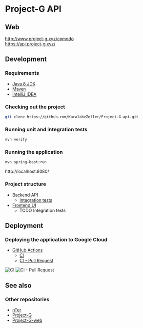 # Project-G API

## Web
http://www.project-g.xyz/comodo  
https://api.project-g.xyz/

## Development

### Requirements
* [Java 8 JDK](https://adoptopenjdk.net/)
* [Maven](https://maven.apache.org/)
* [IntelliJ IDEA](https://www.jetbrains.com/idea/)

### Checking out the project
```bash
git clone https://github.com/KaralabeZeller/Project-G-api.git
```

### Running unit and integration tests
```bash
mvn verify
```

### Running the application
```bash
mvn spring-boot:run
```

http://localhost:8080/

### Project structure

* [Backend API](https://github.com/KaralabeZeller/Project-G-api/tree/master/src/main/java/com/nter/projectg)
  * [Integration tests](https://github.com/KaralabeZeller/Project-G-api/tree/master/src/test/java/com/nter)
* [Frontend UI](https://github.com/KaralabeZeller/Project-G-api/tree/master/src/main/resources/static)
  * TODO Integration tests

## Deployment

### Deploying the application to Google Cloud
* [GitHub Actions](https://github.com/KaralabeZeller/Project-G-api/actions)
  * [CI](https://github.com/KaralabeZeller/Project-G-api/blob/master/.github/workflows/build.yaml)
  * [CI - Pull Request](https://github.com/KaralabeZeller/Project-G-api/blob/master/.github/workflows/pull-request.yaml)

![CI](https://github.com/KaralabeZeller/Project-G-api/workflows/CI/badge.svg)
![CI - Pull Request](https://github.com/KaralabeZeller/Project-G-api/workflows/CI%20-%20Pull%20Request/badge.svg)

## See also

### Other repositories
* [nTer](https://github.com/KaralabeZeller/nter)  
* [Project-G](https://github.com/KaralabeZeller/Project-G)  
* [Project-G-web](https://github.com/KaralabeZeller/Project-G-web)
